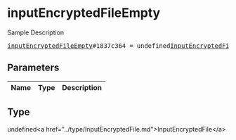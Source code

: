 # inputEncryptedFileEmpty

Sample Description

<pre>
<a href="../constructor/inputEncryptedFileEmpty.md">inputEncryptedFileEmpty</a>#1837c364 = undefined<a href="../type/InputEncryptedFile.md">InputEncryptedFile</a>;
</pre>

## Parameters

| Name | Type | Description |
|------|:----:|-------------|

## Type

undefined&lt;a href=&#34;../type/InputEncryptedFile.md&#34;&gt;InputEncryptedFile&lt;/a&gt;
